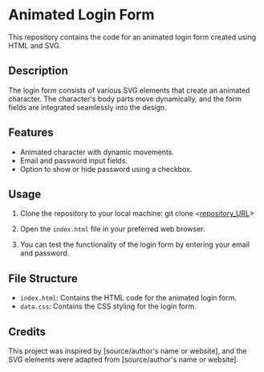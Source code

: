 
# Animated Login Form

This repository contains the code for an animated login form created using HTML and SVG.

## Description

The login form consists of various SVG elements that create an animated character. The character's body parts move dynamically, and the form fields are integrated seamlessly into the design.

## Features

- Animated character with dynamic movements.
- Email and password input fields.
- Option to show or hide password using a checkbox.

## Usage

1. Clone the repository to your local machine:
git clone <[repository_URL](https://github.com/pradyu25/Animated-login)>

2. Open the `index.html` file in your preferred web browser.

3. You can test the functionality of the login form by entering your email and password.

## File Structure

- `index.html`: Contains the HTML code for the animated login form.
- `data.css`: Contains the CSS styling for the login form.

## Credits

This project was inspired by [source/author's name or website], and the SVG elements were adapted from [source/author's name or website].

